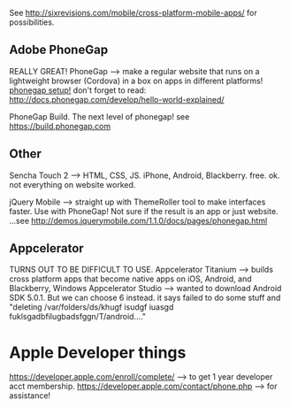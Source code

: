 See http://sixrevisions.com/mobile/cross-platform-mobile-apps/ for possibilities.



Adobe PhoneGap
--------------
REALLY GREAT!
PhoneGap --> make a regular website that runs on a lightweight browser (Cordova) in a box on apps in different platforms!
[phonegap setup!](http://docs.phonegap.com/getting-started/1-install-phonegap/cli/)
don't forget to read: http://docs.phonegap.com/develop/hello-world-explained/

PhoneGap Build.  The next level of phonegap!  see https://build.phonegap.com



Other
-----
Sencha Touch 2 --> HTML, CSS, JS.  iPhone, Android, Blackberry.
free.  ok.  not everything on website worked.

jQuery Mobile --> straight up with ThemeRoller tool to make interfaces faster.  Use with PhoneGap!  Not sure if the result is an app or just website.
...see http://demos.jquerymobile.com/1.1.0/docs/pages/phonegap.html



Appcelerator
------------
TURNS OUT TO BE DIFFICULT TO USE.
Appcelerator Titanium --> builds cross platform apps that become native apps on iOS, Android, and Blackberry, Windows
Appcelerator Studio --> wanted to download Android SDK 5.0.1.  But we can choose 6 instead.
it says failed to do some stuff and
"deleting /var/folders/ds/khugf isudgf iuasgd fuklsgadbfilugbadsfggn/T/android...."






Apple Developer things
=============================
https://developer.apple.com/enroll/complete/ --> to get 1 year developer acct membership.
https://developer.apple.com/contact/phone.php --> for assistance!


